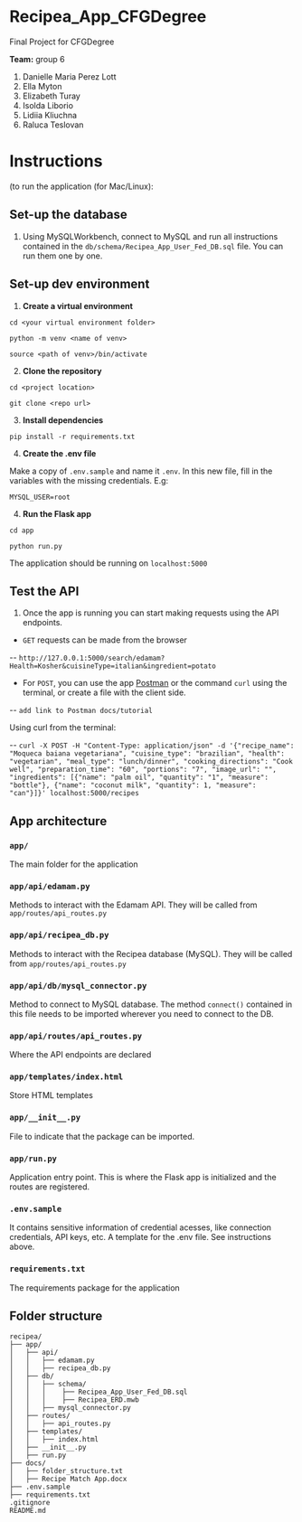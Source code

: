 # Recipea_App_CFGDegree
Final Project for CFGDegree

**Team:** group 6
1.  Danielle Maria Perez Lott
2.  Ella Myton
3.  Elizabeth Turay
4.  Isolda Liborio
5.  Lidiia Kliuchna
6.  Raluca Teslovan



# Instructions 
(to run the application (for Mac/Linux):

  

## Set-up the database

  

1. Using MySQLWorkbench, connect to MySQL and run all instructions contained in the `db/schema/Recipea_App_User_Fed_DB.sql` file. You can run them one by one.

  
  

## Set-up dev environment

  

1.  **Create a virtual environment**

`cd <your virtual environment folder>`

`python -m venv <name of venv>`

`source <path of venv>/bin/activate`

  

2.  **Clone the repository**

`cd <project location>`

`git clone <repo url>`

  

3.  **Install dependencies**

`pip install -r requirements.txt`

  

4.  **Create the .env file**

Make a copy of `.env.sample` and name it `.env`. In this new file, fill in the variables with the missing credentials. E.g:

`MYSQL_USER=root`

  

4.  **Run the Flask app**

`cd app`

`python run.py`

The application should be running on `localhost:5000`

  
  

## Test the API

1. Once the app is running you can start making requests using the API endpoints.

-  `GET` requests can be made from the browser

-- `http://127.0.0.1:5000/search/edamam?Health=Kosher&cuisineType=italian&ingredient=potato`

- For `POST`, you can use the app [Postman](https://www.postman.com/downloads/) or the command `curl` using the terminal, or create a file with the client side.

-- `add link to Postman docs/tutorial`

Using curl from the terminal:

-- `curl -X POST -H "Content-Type: application/json" -d '{"recipe_name": "Moqueca baiana vegetariana", "cuisine_type": "brazilian", "health": "vegetarian", "meal_type": "lunch/dinner", "cooking_directions": "Cook well", "preparation_time": "60", "portions": "7", "image_url": "", "ingredients": [{"name": "palm oil", "quantity": "1", "measure": "bottle"}, {"name": "coconut milk", "quantity": 1, "measure": "can"}]}' localhost:5000/recipes`

  
## App architecture  
### `app/`
The main folder for the application

### `app/api/edamam.py`
Methods to interact with the Edamam API. They will be called from `app/routes/api_routes.py`

### `app/api/recipea_db.py`
Methods to interact with the Recipea database (MySQL). They will be called from `app/routes/api_routes.py`

### `app/api/db/mysql_connector.py`
Method to connect to MySQL database. The method `connect()` contained in this file needs to be imported wherever you need to connect to the DB.

### `app/api/routes/api_routes.py`
 Where the API endpoints are declared 
 
### `app/templates/index.html` 
Store HTML templates

### `app/__init__.py  `
File to indicate that the package can be imported. 

### `app/run.py  `
Application entry point. 
This is where the Flask app is initialized and the routes are registered. 

### `.env.sample  `
It contains sensitive information of credential acesses,  like connection credentials, API keys, etc. 
A template for the .env file. See instructions above.

### `requirements.txt  `
The requirements package for the application

## Folder structure

```
recipea/  
├── app/  
│   ├── api/  
│   │   ├── edamam.py  
│   │   ├── recipea_db.py  
│   ├── db/  
│   │   ├── schema/  
│   │   │    ├── Recipea_App_User_Fed_DB.sql  
│   │   │    ├── Recipea_ERD.mwb  
│   │   ├── mysql_connector.py  
│   ├── routes/  
│   │   ├── api_routes.py  
│   ├── templates/  
│   │   ├── index.html  
│   ├── __init__.py  
│   ├── run.py  
├── docs/  
│   ├── folder_structure.txt  
│   ├── Recipe Match App.docx  
├── .env.sample  
├── requirements.txt  
.gitignore  
README.md
```
